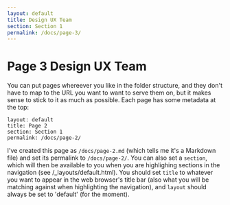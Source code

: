 ```yaml
---
layout: default
title: Design UX Team
section: Section 1
permalink: /docs/page-3/
---
```


# Page 3 Design UX Team

You can put pages whereever you like in the folder structure, and they don't have to map to the URL you want to want to serve them on, but it makes sense to stick to it as much as possible.  Each page has some metadata at the top:

	layout: default
	title: Page 2
	section: Section 1
	permalink: /docs/page-2/

I've created this page as `/docs/page-2.md` (which tells me it's a Markdown file) and set its permalink to `/docs/page-2/`.  You can also set a `section`, which will then be available to you when you are highlighing sections in the navigation (see /_layouts/default.html).  You should set `title` to whatever you want to appear in the web browser's title bar  (also what you will be matching against when highlighting the navigation), and `layout` should always be set to 'default' (for the moment).
